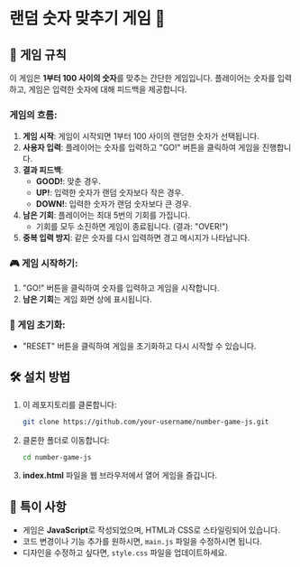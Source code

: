 # 랜덤 숫자 맞추기 게임 🎯

## 📜 게임 규칙

이 게임은 **1부터 100 사이의 숫자**를 맞추는 간단한 게임입니다. 플레이어는 숫자를 입력하고, 게임은 입력한 숫자에 대해 피드백을 제공합니다.

### 게임의 흐름:
1. **게임 시작**: 게임이 시작되면 1부터 100 사이의 랜덤한 숫자가 선택됩니다.
2. **사용자 입력**: 플레이어는 숫자를 입력하고 "GO!" 버튼을 클릭하여 게임을 진행합니다.
3. **결과 피드백**: 
   - **GOOD!**: 맞춘 경우.
   - **UP!**: 입력한 숫자가 랜덤 숫자보다 작은 경우.
   - **DOWN!**: 입력한 숫자가 랜덤 숫자보다 큰 경우.
4. **남은 기회**: 플레이어는 최대 5번의 기회를 가집니다.
   - 기회를 모두 소진하면 게임이 종료됩니다. (결과: "OVER!")
5. **중복 입력 방지**: 같은 숫자를 다시 입력하면 경고 메시지가 나타납니다.

### 🎮 게임 시작하기:
1. "GO!" 버튼을 클릭하여 숫자를 입력하고 게임을 시작합니다.
2. **남은 기회**는 게임 화면 상에 표시됩니다.

### 🔄 게임 초기화:
- "RESET" 버튼을 클릭하여 게임을 초기화하고 다시 시작할 수 있습니다.

## 🛠️ 설치 방법

1. 이 레포지토리를 클론합니다:
    ```bash
    git clone https://github.com/your-username/number-game-js.git
    ```
2. 클론한 폴더로 이동합니다:
    ```bash
    cd number-game-js
    ```
3. **index.html** 파일을 웹 브라우저에서 열어 게임을 즐깁니다.

## 🌟 특이 사항

- 게임은 **JavaScript**로 작성되었으며, HTML과 CSS로 스타일링되어 있습니다.
- 코드 변경이나 기능 추가를 원하시면, `main.js` 파일을 수정하시면 됩니다.
- 디자인을 수정하고 싶다면, `style.css` 파일을 업데이트하세요.